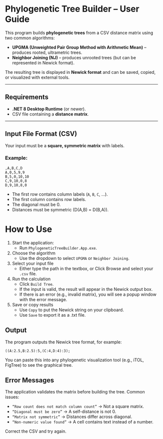 # Phylogenetic Tree Builder – User Guide

This program builds **phylogenetic trees** from a CSV distance matrix using two common algorithms:

- **UPGMA (Unweighted Pair Group Method with Arithmetic Mean)** – produces rooted, ultrametric trees.
- **Neighbor Joining (NJ)** – produces unrooted trees (but can be represented in Newick format).

The resulting tree is displayed in **Newick format** and can be saved, copied, or visualized with external tools.

---

## Requirements

- **.NET 8 Desktop Runtime** (or newer).  
- CSV file containing a **distance matrix**.  

---

## Input File Format (CSV)

Your input must be a **square, symmetric matrix** with labels.

### Example:

```csv
,A,B,C,D
A,0,5,9,9
B,5,0,10,10
C,9,10,0,8
D,9,10,8,0
```
- The first row contains column labels (`A`, `B`, `C`, ...).
- The first column contains row labels.
- The diagonal must be 0.
- Distances must be symmetric (D(A,B) = D(B,A)).

# How to Use
1. Start the application:
    - Run `PhylogeneticTreeBuilder.App.exe`.
2. Choose the algorithm
    - Use the dropdown to select `UPGMA` or `Neighbor Joining`.
3. Select your input file
    - Either type the path in the textbox, or
    Click Browse and select your `.csv` file.
4. Run the calculation
    - Click `Build Tree`.
    - If the input is valid, the result will appear in the Newick output box.
    - If there is an error (e.g., invalid matrix), you will see a popup window with the error message.
5. Save or copy results
    - Use `Copy` to put the Newick string on your clipboard.
    - Use `Save` to export it as a .txt file.

## Output

The program outputs the Newick tree format, for example:

`((A:2.5,B:2.5):5,(C:4,D:4):3);`

You can paste this into any phylogenetic visualization tool (e.g., iTOL, FigTree) to see the graphical tree.

## Error Messages

The application validates the matrix before building the tree. Common issues:

 - `“Row count does not match column count”` → Not a square matrix.
 - `“Diagonal must be zero”` → A self-distance is not 0.
 - `“Matrix not symmetric”` → Distances differ across diagonal.
 - `“Non-numeric value found”` → A cell contains text instead of a number.

Correct the CSV and try again.
